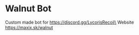 # Walnut Bot

Custom made bot for https://discord.gg/LycorisRecoil\
Website https://maxix.sk/walnut
